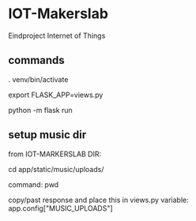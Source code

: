 # IOT-Makerslab
Eindproject Internet of Things

## commands 

. venv/bin/activate

export FLASK_APP=views.py

python -m flask run

## setup music dir

from IOT-MARKERSLAB DIR:

cd app/static/music/uploads/

command: pwd

copy/past response and place this in views.py variable: app.config["MUSIC_UPLOADS"]
